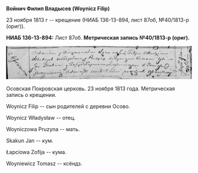 **Войнич Филип Владысев (Woynicz Filip)**

23 ноября 1813 г -- крещение (НИАБ 136-13-894, лист 87об, №40/1813-р
(ориг)).

**НИАБ 136-13-894:** Лист 87об. **Метрическая запись №40/1813-р
(ориг).**

![](./media/6dc8e442fea2ceb996c0e1daec7090389545aab9.png)

Осовская Покровская церковь. 23 ноября 1813 года. Метрическая запись о
крещении.

Woynicz Filip -- сын родителей с деревни Осовo.

Woynicz Władysław -- отец.

Woyniczowa Pruzyna -- мать.

Skakun Jan -- кум.

Łapciowa Zofija -- кума.

Woyniewicz Tomasz -- ксёндз.
